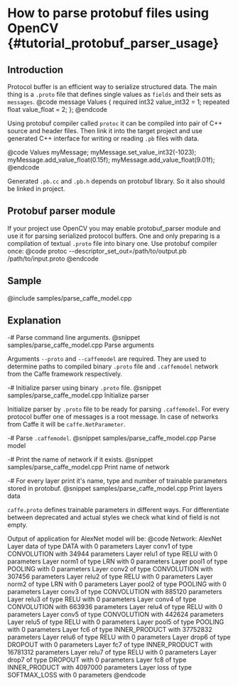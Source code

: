 # How to parse protobuf files using OpenCV {#tutorial_protobuf_parser_usage}

## Introduction
Protocol buffer is an efficient way to serialize structured data. The main
thing is a `.proto` file that defines single values as `fields` and their sets
as `messages`.
@code
message Values {
  required int32 value_int32 = 1;
  repeated float value_float = 2;
};
@endcode

Using protobuf compiler called `protoc` it can be compiled into pair of C++
source and header files. Then link it into the target project and use generated
C++ interface for writing or reading `.pb` files with data.

@code
Values myMessage;
myMessage.set_value_int32(-1023);
myMessage.add_value_float(0.15f);
myMessage.add_value_float(9.01f);
@endcode

Generated `.pb.cc` and `.pb.h` depends on protobuf library. So it also should be
linked in project.

## Protobuf parser module
If your project use OpenCV you may enable protobuf_parser module and use it for
parsing serialized protocol buffers. One and only preparing is a compilation of
textual `.proto` file into binary one. Use protobuf compiler once:
@code
protoc --descriptor_set_out=/path/to/output.pb /path/to/input.proto
@endcode

## Sample
@include samples/parse_caffe_model.cpp

## Explanation

-# Parse command line arguments.
   @snippet samples/parse_caffe_model.cpp Parse arguments

   Arguments `--proto` and `--caffemodel` are required.
   They are used to determine paths to compiled binary `.proto` file and
   `.caffemodel` network from the Caffe framework respectively.

-# Initialize parser using binary `.proto` file.
   @snippet samples/parse_caffe_model.cpp Initialize parser

   Initialize parser by `.proto` file to be ready for parsing `.caffemodel`.
   For every protocol buffer one of messages is a root message. In case of
   networks from Caffe it will be `caffe.NetParameter`.

-# Parse `.caffemodel`.
   @snippet samples/parse_caffe_model.cpp Parse model

-# Print the name of network if it exists.
   @snippet samples/parse_caffe_model.cpp Print name of network

-# For every layer print it's name, type and number of trainable parameters
stored in protobuf.
   @snippet samples/parse_caffe_model.cpp Print layers data

   `caffe.proto` defines trainable parameters in different ways.
   For differentiate between deprecated and actual styles we check what kind of
   field is not empty.

Output of application for AlexNet model will be:
@code
Network: AlexNet
Layer data of type DATA with 0 parameters
Layer conv1 of type CONVOLUTION with 34944 parameters
Layer relu1 of type RELU with 0 parameters
Layer norm1 of type LRN with 0 parameters
Layer pool1 of type POOLING with 0 parameters
Layer conv2 of type CONVOLUTION with 307456 parameters
Layer relu2 of type RELU with 0 parameters
Layer norm2 of type LRN with 0 parameters
Layer pool2 of type POOLING with 0 parameters
Layer conv3 of type CONVOLUTION with 885120 parameters
Layer relu3 of type RELU with 0 parameters
Layer conv4 of type CONVOLUTION with 663936 parameters
Layer relu4 of type RELU with 0 parameters
Layer conv5 of type CONVOLUTION with 442624 parameters
Layer relu5 of type RELU with 0 parameters
Layer pool5 of type POOLING with 0 parameters
Layer fc6 of type INNER_PRODUCT with 37752832 parameters
Layer relu6 of type RELU with 0 parameters
Layer drop6 of type DROPOUT with 0 parameters
Layer fc7 of type INNER_PRODUCT with 16781312 parameters
Layer relu7 of type RELU with 0 parameters
Layer drop7 of type DROPOUT with 0 parameters
Layer fc8 of type INNER_PRODUCT with 4097000 parameters
Layer loss of type SOFTMAX_LOSS with 0 parameters
@endcode
